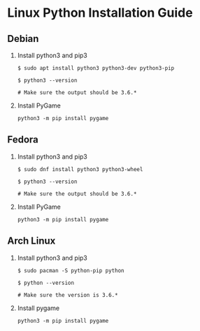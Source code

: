 # Linux Python Installation Guide

## Debian

1. Install python3 and pip3

    ```
    $ sudo apt install python3 python3-dev python3-pip

    $ python3 --version

    # Make sure the output should be 3.6.*
    ```

1. Install PyGame

    ```
    python3 -m pip install pygame
    ```

## Fedora

1. Install python3 and pip3

    ```
    $ sudo dnf install python3 python3-wheel

    $ python3 --version

    # Make sure the output should be 3.6.*
    ```

1. Install PyGame

    ```
    python3 -m pip install pygame
    ```

## Arch Linux

1. Install python3 and pip3

    ```
    $ sudo pacman -S python-pip python

    $ python --version

    # Make sure the version is 3.6.*
    ```

1. Install pygame

    ```
    python3 -m pip install pygame
    ```
